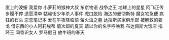 崖上的波妞
我爱你
小萝莉的猴神大叔
东京物语
战争之王
地球上的星星
阿飞正传
步履不停
遗愿清单
牯岭街少年杀人事件
虎口脱险
海边的曼彻斯特
魔女宅急便
疯狂的石头
恋恋笔记本
爱在午夜降临前
萤火虫之墓
达拉斯买家俱乐部
被解救的姜戈
借东西的小人阿莉埃蒂
菊次郎的夏天
请以你的名字呼唤我
布达佩斯大饭店
指环王
闻香识女人
罗马假日
放牛班的春天